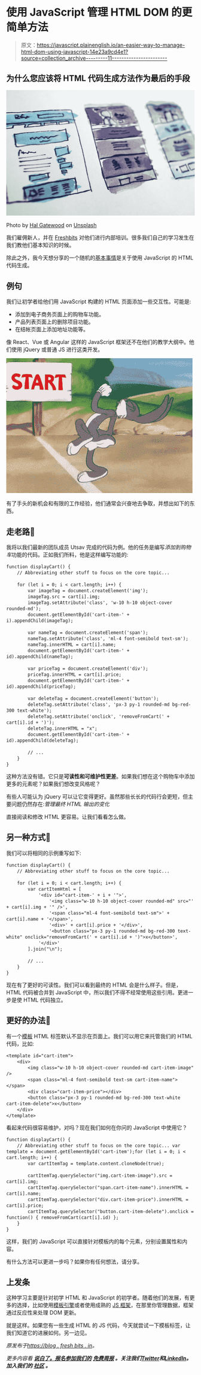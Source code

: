 # 使用 JavaScript 管理 HTML DOM 的更简单方法

> 原文：<https://javascript.plainenglish.io/an-easier-way-to-manage-html-dom-using-javascript-14e23a9cd4e1?source=collection_archive---------11----------------------->

## 为什么您应该将 HTML 代码生成方法作为最后的手段

![](img/66239e4375e70c843e4329e940cb3851.png)

Photo by [Hal Gatewood](https://unsplash.com/@halacious?utm_source=unsplash&utm_medium=referral&utm_content=creditCopyText) on [Unsplash](https://unsplash.com/?utm_source=unsplash&utm_medium=referral&utm_content=creditCopyText)

我们雇佣新人，并在 [Freshbits](http://freshbits.in) 对他们进行内部培训。很多我们自己的学习发生在我们教他们基本知识的时候。

除此之外，我今天想分享的一个随机的[基本事情](https://blog.freshbits.in/the-correct-way-to-pass-methods-as-event-handlers-in-javascript)是关于使用 JavaScript 的 HTML 代码生成。

## **例句**

我们让初学者给他们用 JavaScript 构建的 HTML 页面添加一些交互性。可能是:

*   添加到电子商务页面上的购物车功能。
*   产品列表页面上的删除项目功能。
*   在结帐页面上添加地址功能等。

像 React、Vue 或 Angular 这样的 JavaScript 框架还不在他们的教学大纲中。他们使用 jQuery 或普通 JS 进行这类开发。

![](img/61796601452649eedcd90ded41e3a035.png)

有了手头的新机会和有限的工作经验，他们通常会兴奋地去争取，并想出如下的东西。

## **走老路💩**

我将以我们最新的团队成员 Utsav 完成的代码为例。他的任务是编写*添加到购物车*功能的代码。正如我们所料，他是这样编写功能的:

```
function displayCart() {
    // Abbreviating other stuff to focus on the core topic...

    for (let i = 0; i < cart.length; i++) {
        var imageTag = document.createElement('img');
        imageTag.src = cart[i].img;
        imageTag.setAttribute('class', 'w-10 h-10 object-cover rounded-md');
        document.getElementById('cart-item-' + i).appendChild(imageTag);

        var nameTag = document.createElement('span');
        nameTag.setAttribute('class', 'ml-4 font-semibold text-sm');
        nameTag.innerHTML = cart[i].name;
        document.getElementById('cart-item-' + id).appendChild(nameTag);

        var priceTag = document.createElement('div');
        priceTag.innerHTML = cart[i].price;
        document.getElementById('cart-item-' + id).appendChild(priceTag);

        var deleteTag = document.createElement('button');
        deleteTag.setAttribute('class', 'px-3 py-1 rounded-md bg-red-300 text-white');
        deleteTag.setAttribute('onclick', 'removeFromCart(' + cart[i].id + ')');
        deleteTag.innerHTML = "x";
        document.getElementById('cart-item-' + id).appendChild(deleteTag);

        // ...
    }
}
```

这种方法没有错。它只是**可读性和可维护性更差**。如果我们想在这个购物车中添加更多的元素呢？如果我们想改变风格呢？

有些人可能认为 jQuery 可以让它变得更好。虽然那些长长的代码行会更短，但主要问题仍然存在:*管理最终 HTML 输出的变化*

直接阅读和修改 HTML 更容易。让我们看看怎么做。

## **另一种方式🙅**

我们可以将相同的示例重写如下:

```
function displayCart() {
    // Abbreviating other stuff to focus on the core topic...

    for (let i = 0; i < cart.length; i++) {
        var cartItemHtml = [
            '<div id="cart-item-' + i + '">',
                '<img class="w-10 h-10 object-cover rounded-md" src="' + cart[i].img + '" />',
                '<span class="ml-4 font-semibold text-sm">' + cart[i].name + '</span>',
                '<div>' + cart[i].price + '</div>',
                '<button class="px-3 py-1 rounded-md bg-red-300 text-white" onclick="removeFromCart(' + cart[i].id + ')">x</button>',
            '</div>'
        ].join("\n");

        // ...
    }
}
```

现在有了更好的可读性。我们可以看到最终的 HTML 会是什么样子。但是，HTML 代码被合并到 JavaScript 中，所以我们不得不经常使用这些引用。更进一步是使 HTML 代码独立。

## **更好的办法🤗**

有一个[模板](https://developer.mozilla.org/en-US/docs/Web/HTML/Element/template) HTML 标签默认不显示在页面上。我们可以用它来托管我们的 HTML 代码，比如:

```
<template id="cart-item">
    <div>
        <img class="w-10 h-10 object-cover rounded-md cart-item-image" />
        <span class="ml-4 font-semibold text-sm cart-item-name"></span>
        <div class="cart-item-price"></div>
        <button class="px-3 py-1 rounded-md bg-red-300 text-white cart-item-delete">x</button>
    </div>
</template>
```

看起来代码很容易维护，对吗？现在我们如何在你问的 JavaScript 中使用它？

```
function displayCart() {
    // Abbreviating other stuff to focus on the core topic... var template = document.getElementById('cart-item');for (let i = 0; i < cart.length; i++) {
        var cartItemTag = template.content.cloneNode(true);

        cartItemTag.querySelector("img.cart-item-image").src = cart[i].img; 
        cartItemTag.querySelector("span.cart-item-name").innerHTML = cart[i].name;
        cartItemTag.querySelector("div.cart-item-price").innerHTML = cart[i].price;
        cartItemTag.querySelector("button.cart-item-delete").onclick = function() { removeFromCart(cart[i].id) };
    }
}
```

这样，我们的 JavaScript 可以直接针对模板内的每个元素，分别设置属性和内容。

有什么方法可以更进一步吗？如果你有任何想法，请分享。

## **上发条**

这种学习主要是针对初学 HTML 和 JavaScript 的初学者。随着他们的发展，有更多的选择，比如使用[模板引擎](https://colorlib.com/wp/top-templating-engines-for-javascript)或者使用成熟的 [JS 框架](https://developer.mozilla.org/en-US/docs/Learn/Tools_and_testing/Client-side_JavaScript_frameworks)，在那里你管理数据，框架通过反应性来处理 DOM 更新。

就是这样。如果您有一些生成 HTML 的 JS 代码，今天就尝试一下模板标签，让我们知道它的进展如何。另一边见。

*原发布于*[*https://blog . fresh bits . in*](https://blog.freshbits.in/an-easier-way-to-manage-html-dom-using-javascript)*。*

*更多内容看* [***说白了。报名参加我们的***](https://plainenglish.io/) **[***免费周报***](http://newsletter.plainenglish.io/) *。关注我们*[***Twitter***](https://twitter.com/inPlainEngHQ)*和*[***LinkedIn***](https://www.linkedin.com/company/inplainenglish/)*。加入我们的* [***社区***](https://discord.gg/GtDtUAvyhW) *。***